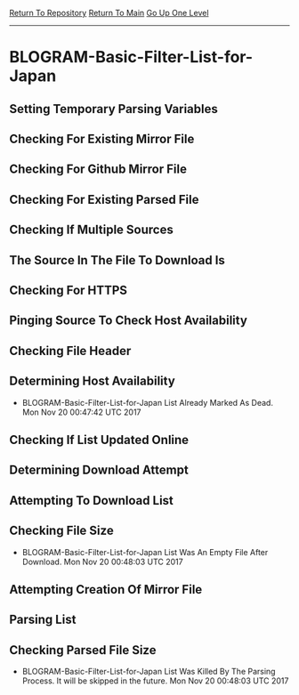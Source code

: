 [Return To Repository](https://github.com/deathbybandaid/piholeparser/)
[Return To Main](https://github.com/deathbybandaid/piholeparser/blob/master/RecentRunLogs/Mainlog.md)
[Go Up One Level](https://github.com/deathbybandaid/piholeparser/blob/master/RecentRunLogs/TopLevelScripts/30-Processing-Blacklists.md)
____________________________________
# BLOGRAM-Basic-Filter-List-for-Japan
## Setting Temporary Parsing Variables
## Checking For Existing Mirror File
## Checking For Github Mirror File
## Checking For Existing Parsed File
## Checking If Multiple Sources
## The Source In The File To Download Is
## Checking For HTTPS
## Pinging Source To Check Host Availability
## Checking File Header
## Determining Host Availability
* BLOGRAM-Basic-Filter-List-for-Japan List Already Marked As Dead. Mon Nov 20 00:47:42 UTC 2017
## Checking If List Updated Online
## Determining Download Attempt
## Attempting To Download List
## Checking File Size
* BLOGRAM-Basic-Filter-List-for-Japan List Was An Empty File After Download. Mon Nov 20 00:48:03 UTC 2017
## Attempting Creation Of Mirror File
## Parsing List
## Checking Parsed File Size
* BLOGRAM-Basic-Filter-List-for-Japan List Was Killed By The Parsing Process. It will be skipped in the future. Mon Nov 20 00:48:03 UTC 2017
